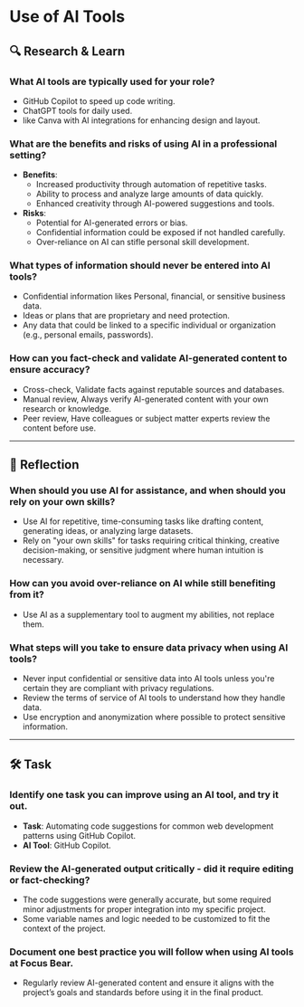 # Use of AI Tools

## 🔍 Research & Learn

### What AI tools are typically used for your role?
- GitHub Copilot to speed up code writing.
- ChatGPT tools for daily used.
- like Canva with AI integrations for enhancing design and layout.

### What are the benefits and risks of using AI in a professional setting?
- **Benefits**:
  - Increased productivity through automation of repetitive tasks.
  - Ability to process and analyze large amounts of data quickly.
  - Enhanced creativity through AI-powered suggestions and tools.
- **Risks**:
  - Potential for AI-generated errors or bias.
  - Confidential information could be exposed if not handled carefully.
  - Over-reliance on AI can stifle personal skill development.

### What types of information should never be entered into AI tools?
- Confidential information likes Personal, financial, or sensitive business data.
- Ideas or plans that are proprietary and need protection.
- Any data that could be linked to a specific individual or organization (e.g., personal emails, passwords).

### How can you fact-check and validate AI-generated content to ensure accuracy?
- Cross-check, Validate facts against reputable sources and databases.
- Manual review, Always verify AI-generated content with your own research or knowledge.
- Peer review, Have colleagues or subject matter experts review the content before use.

---

## 📝 Reflection

### When should you use AI for assistance, and when should you rely on your own skills?
- Use AI for repetitive, time-consuming tasks like drafting content, generating ideas, or analyzing large datasets.
- Rely on "your own skills" for tasks requiring critical thinking, creative decision-making, or sensitive judgment where human intuition is necessary.

### How can you avoid over-reliance on AI while still benefiting from it?
- Use AI as a supplementary tool to augment my abilities, not replace them.

### What steps will you take to ensure data privacy when using AI tools?
- Never input confidential or sensitive data into AI tools unless you're certain they are compliant with privacy regulations.
- Review the terms of service of AI tools to understand how they handle data.
- Use encryption and anonymization where possible to protect sensitive information.

---

## 🛠️ Task

### Identify one task you can improve using an AI tool, and try it out.
- **Task**: Automating code suggestions for common web development patterns using GitHub Copilot.
- **AI Tool**: GitHub Copilot.

### Review the AI-generated output critically - did it require editing or fact-checking?
- The code suggestions were generally accurate, but some required minor adjustments for proper integration into my specific project.
- Some variable names and logic needed to be customized to fit the context of the project.

### Document one best practice you will follow when using AI tools at Focus Bear.
- Regularly review AI-generated content and ensure it aligns with the project’s goals and standards before using it in the final product.

